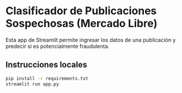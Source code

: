 # Clasificador de Publicaciones Sospechosas (Mercado Libre)

Esta app de Streamlit permite ingresar los datos de una publicación y predecir si es potencialmente fraudulenta.

## Instrucciones locales

```bash
pip install -r requirements.txt
streamlit run app.py

